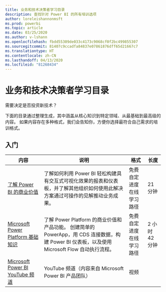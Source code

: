 ```yaml
---
title: 业务和技术决策者学习目录
description: 查找针对 Power BI 的所有培训选项
author: loreleishannonmsft
ms.prod: powerbi
ms.topic: article
ms.date: 03/25/2020
ms.author: v-lshann
ms.openlocfilehash: fbdd55309de033c4173c9068cf0f2bc499855307
ms.sourcegitcommit: 81407c9ccadfa84837e07861876dff65d21667c7
ms.translationtype: HT
ms.contentlocale: zh-CN
ms.lasthandoff: 04/13/2020
ms.locfileid: "81268434"
---
```

# <a name="business-and-technical-decision-makers-learning-catalog"></a>业务和技术决策者学习目录

需要决定是否投资新技术？ 

下面的目录通过整理生成，其中涵盖从核心知识到特定领域、从最基础到最高级的内容。 如果内容存在多种格式，我们会告知你，方便你选择最符合自己需求的培训格式。 

## <a name="get-started"></a>入门<a name="get-started"></a>
| 内容  | 说明  | 格式  | 长度     |
|---------------------------------------------------------------------------------------------------------------|------------------------------------------------------------------------------------------------------------------------------------------------------------------------------------------------------------------------|---------------------------------------|------------|
| [了解 Power BI 的商业价值](https://docs.microsoft.com/learn/modules/introduction-power-bi/) | 了解如何利用 Power BI 轻松构建具有交互式可视化效果的报表和仪表板，并了解其他组织如何使用此解决方案通过可操作的见解推动业务成果。 | 免费自定进度在线学习路径 | 21 分钟 |
| [Microsoft Power Platform 基础知识](https://docs.microsoft.com/learn/paths/power-plat-fundamentals/)      | 了解 Power Platform 的商业价值和产品功能。 创建简单的 PowerApp，用 CDS 连接数据，构建 Power BI 仪表板，以及使用 Microsoft Flow 自动执行流程。                          | 免费自定进度在线学习路径 | 2 小时 42 分钟  |
| [Microsoft Power BI YouTube 频道](https://www.youtube.com/user/mspowerbi/videos)  | YouTube 频道（内容来自 Microsoft Power BI 产品团队）  | 视频   |            |
